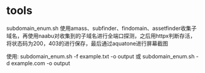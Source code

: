 # tools

subdomain_enum.sh
使用amass、subfinder、findomain、assetfinder收集子域名，再使用naabu对收集到的子域名进行全端口探测，之后用httpx判断存活，将状态码为200，403的进行保存，最后通过aquatone进行屏幕截图

使用:
subdomain_enum.sh -f example.txt -o output
或
subdomain_enum.sh -d example.com -o output
